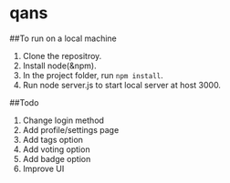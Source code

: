 # qans
##To run on a local machine
1. Clone the repositroy.
2. Install node(&npm).
3. In the project folder, run `npm install`.
4. Run node server.js to start local server at host 3000.

##Todo
1. Change login method
2. Add profile/settings page
3. Add tags option
4. Add voting option
5. Add badge option
6. Improve UI
